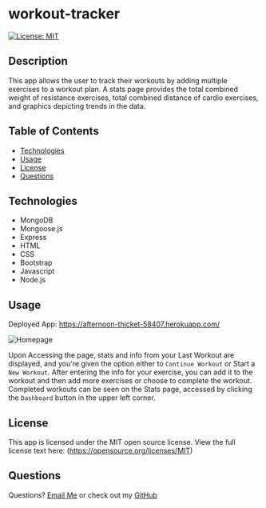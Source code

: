# workout-tracker  

[![License: MIT](https://img.shields.io/badge/License-MIT-yellow.svg)](https://opensource.org/licenses/MIT)

## Description  

This app allows the user to track their workouts by adding multiple exercises to a workout plan. A stats page provides the total combined weight of resistance exercises, total combined distance of cardio exercises, and graphics depicting trends in the data.  

## Table of Contents
* [Technologies](#Technologies)
* [Usage](#Usage)
* [License](#License)
* [Questions](#Questions)  

## Technologies  
* MongoDB
* Mongoose.js
* Express
* HTML
* CSS
* Bootstrap
* Javascript
* Node.js  

## Usage  

Deployed App: https://afternoon-thicket-58407.herokuapp.com/  

![Homepage](assets/home-screenshot.png)  

Upon Accessing the page, stats and info from your Last Workout are displayed, and you're given the option either to `Continue Workout` or Start a `New Workout`. After entering the info for your exercise, you can add it to the workout and then add more exercises or choose to complete the workout. Completed workouts can be seen on the Stats page, accessed by clicking the `Dashboard` button in the upper left corner.  

## License  

This app is licensed under the MIT open source license. View the full license text here: (https://opensource.org/licenses/MIT)  

## Questions  

Questions? [Email Me](mailto:gregriss23@gmail.com) 
or check out my [GitHub](https://github.com/gregriss)  